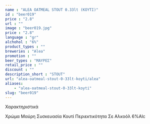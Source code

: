 ```yaml
---
name : "ALEA OATMEAL STOUT 0.33lt (ΚΟΥΤΙ)"
id : "beer019"
price : "2.8"
url : ""
image : "beer019.jpg"
price : "2.8"
language : "gr"
alchohol : "6%"
product_types : ""
breweries : "Alea"
promotion : ""
beer_types : "ΜΑΥΡΕΣ"
retail_price : ""
discount : ""
description_short : "STOUT"
url: "alea-oatmeal-stout-0-33lt-koyti/alea"
aliases: 
    - "alea-oatmeal-stout-0-33lt-koyti"
slug: "beer019"
---
```


Χαρακτηριστικά

Χρώμα
Μαύρη
Συσκευασία
Κουτί
Περιεκτικότητα Σε Αλκοόλ
6%Alc